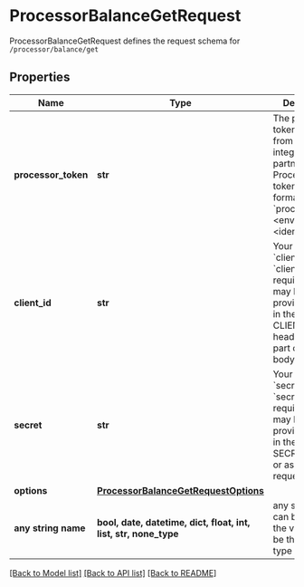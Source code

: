 # ProcessorBalanceGetRequest

ProcessorBalanceGetRequest defines the request schema for `/processor/balance/get`

## Properties
Name | Type | Description | Notes
------------ | ------------- | ------------- | -------------
**processor_token** | **str** | The processor token obtained from the Plaid integration partner. Processor tokens are in the format: &#x60;processor-&lt;environment&gt;-&lt;identifier&gt;&#x60; | 
**client_id** | **str** | Your Plaid API &#x60;client_id&#x60;. The &#x60;client_id&#x60; is required and may be provided either in the &#x60;PLAID-CLIENT-ID&#x60; header or as part of a request body. | [optional] 
**secret** | **str** | Your Plaid API &#x60;secret&#x60;. The &#x60;secret&#x60; is required and may be provided either in the &#x60;PLAID-SECRET&#x60; header or as part of a request body. | [optional] 
**options** | [**ProcessorBalanceGetRequestOptions**](ProcessorBalanceGetRequestOptions.md) |  | [optional] 
**any string name** | **bool, date, datetime, dict, float, int, list, str, none_type** | any string name can be used but the value must be the correct type | [optional]

[[Back to Model list]](../README.md#documentation-for-models) [[Back to API list]](../README.md#documentation-for-api-endpoints) [[Back to README]](../README.md)


